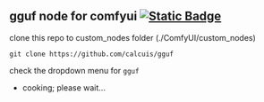 ## gguf node for comfyui [![Static Badge](https://img.shields.io/badge/ver-0.0.1-black?logo=github)](https://github.com/calcuis/gguf/releases)

clone this repo to custom_nodes folder (./ComfyUI/custom_nodes)
```
git clone https://github.com/calcuis/gguf
```
check the dropdown menu for `gguf`

- cooking; please wait...
